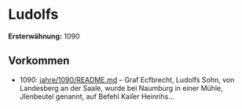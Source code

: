 # Ludolfs

**Ersterwähnung:** 1090

## Vorkommen
- 1090: [jahre/1090/README.md](../jahre/1090/README.md) – Graf Ecfbrecht, Ludolfs Sohn, von Landesberg an der
Saale, wurde bei Naumburg in einer Mühle, Jſenbeutel
genannt, auf Befehl Kaiſer Heinrihs...
